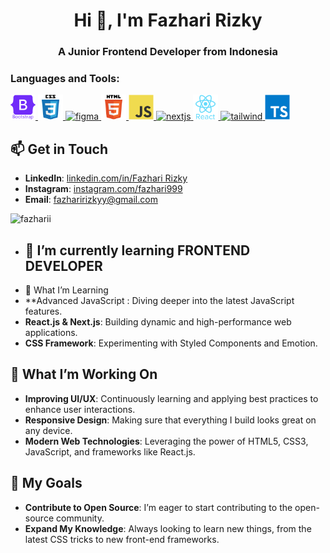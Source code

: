<h1 align="center">Hi 👋, I'm Fazhari Rizky</h1>
<h3 align="center">A Junior Frontend Developer from Indonesia</h3>

<h3 align="left">Languages and Tools:</h3>
<p align="left"> <a href="https://getbootstrap.com" target="_blank" rel="noreferrer"> <img src="https://raw.githubusercontent.com/devicons/devicon/master/icons/bootstrap/bootstrap-plain-wordmark.svg" alt="bootstrap" width="40" height="40"/> </a> <a href="https://www.w3schools.com/css/" target="_blank" rel="noreferrer"> <img src="https://raw.githubusercontent.com/devicons/devicon/master/icons/css3/css3-original-wordmark.svg" alt="css3" width="40" height="40"/> </a> <a href="https://www.figma.com/" target="_blank" rel="noreferrer"> <img src="https://www.vectorlogo.zone/logos/figma/figma-icon.svg" alt="figma" width="40" height="40"/> </a> <a href="https://www.w3.org/html/" target="_blank" rel="noreferrer"> <img src="https://raw.githubusercontent.com/devicons/devicon/master/icons/html5/html5-original-wordmark.svg" alt="html5" width="40" height="40"/> </a> <a href="https://developer.mozilla.org/en-US/docs/Web/JavaScript" target="_blank" rel="noreferrer"> <img src="https://raw.githubusercontent.com/devicons/devicon/master/icons/javascript/javascript-original.svg" alt="javascript" width="40" height="40"/> </a> <a href="https://nextjs.org/" target="_blank" rel="noreferrer"> <img src="https://cdn.worldvectorlogo.com/logos/nextjs-2.svg" alt="nextjs" width="40" height="40"/> </a> <a href="https://reactjs.org/" target="_blank" rel="noreferrer"> <img src="https://raw.githubusercontent.com/devicons/devicon/master/icons/react/react-original-wordmark.svg" alt="react" width="40" height="40"/> </a> <a href="https://tailwindcss.com/" target="_blank" rel="noreferrer"> <img src="https://www.vectorlogo.zone/logos/tailwindcss/tailwindcss-icon.svg" alt="tailwind" width="40" height="40"/> </a> <a href="https://www.typescriptlang.org/" target="_blank" rel="noreferrer"> <img src="https://raw.githubusercontent.com/devicons/devicon/master/icons/typescript/typescript-original.svg" alt="typescript" width="40" height="40"/> </a> </p>

## 📫 Get in Touch
- **LinkedIn**: [linkedin.com/in/Fazhari Rizky](https://www.linkedin.com/in/fazhari-rizky-277061299/)
- **Instagram**: [instagram.com/fazhari999](https://www.instagram.com/fazhari999/)
- **Email**: fazharirizkyy@gmail.com

<p align="left"> <img src="https://komarev.com/ghpvc/?username=fazharii&label=Profile%20views&color=0e75b6&style=flat" alt="fazharii" /> </p>

- ## 🌱 I’m currently learning **FRONTEND DEVELOPER**
- 🌱 What I’m Learning
- **Advanced JavaScript : Diving deeper into the latest JavaScript features.
- **React.js & Next.js**: Building dynamic and high-performance web applications.
- **CSS Framework**: Experimenting with Styled Components and Emotion.

## 🔭 What I’m Working On
- **Improving UI/UX**: Continuously learning and applying best practices to enhance user interactions.
- **Responsive Design**: Making sure that everything I build looks great on any device.
- **Modern Web Technologies**: Leveraging the power of HTML5, CSS3, JavaScript, and frameworks like React.js.

## 🚀 My Goals
- **Contribute to Open Source**: I’m eager to start contributing to the open-source community.
- **Expand My Knowledge**: Always looking to learn new things, from the latest CSS tricks to new front-end frameworks.
